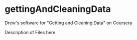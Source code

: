 # gettingAndCleaningData
Drew's software for "Getting and Cleaning Data" on Coursera

Description of Files here
